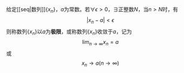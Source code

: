 给定[[seq|数列]]$\{x_n\}$，$a$为常数。若$\forall \epsilon > 0$，$\exists$正整数$N$，当$n>N$时，有
$$|x_n-a|<\epsilon$$
则称数列$\{x_n\}$以$a$为**极限**，或称数列$\{x_n\}$收敛于$a$，记为
$$\lim_{n\to\infty}x_n=a$$或
$$x_n\to a(n\to\infty)$$